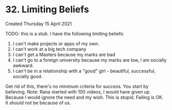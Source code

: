 # 32. Limiting Beliefs
Created Thursday 15 April 2021

TODO: this is a stub.
I have the following limiting beliefs:

1. I can't  make projects or apps of my own.
2. I can't work at a big tech company
3. I can't get a Masters because my marks are bad
4. I can't go to a foreign university because my marks are low, I am socially awkward.
5. I can't be in a relationship with a "good" girl - beautiful, successful, socially good.


Get rid of this, there's no minimum criteria for success. You start by believing.
Note: Rana started with 100 videos, I would have given up. Because I would ignore the need and my wish. This is stupid. Failing is OK. It should not be because of us.


